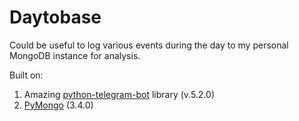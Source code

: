 # Daytobase

Could be useful to log various events during the day to my personal MongoDB instance for analysis.

Built on:

1. Amazing [python-telegram-bot](https://github.com/python-telegram-bot/python-telegram-bot) library (v.5.2.0)
2. [PyMongo](https://pypi.python.org/pypi/pymongo) (3.4.0)
